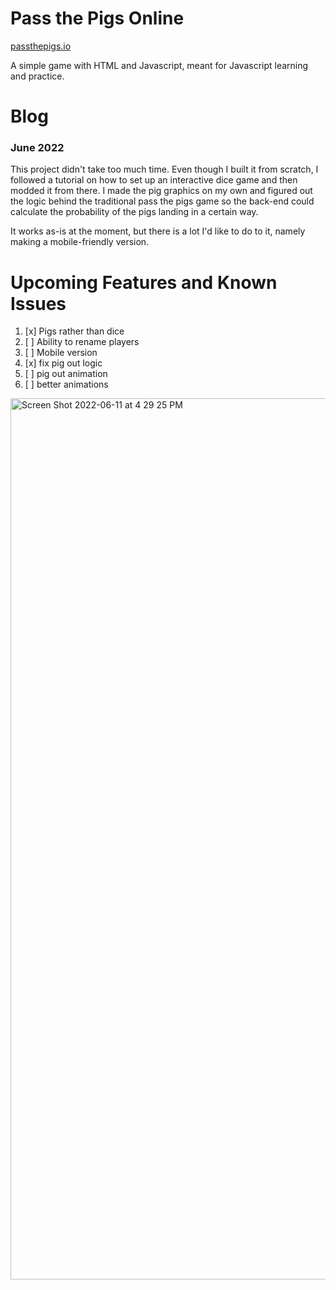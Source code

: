 # Pass the Pigs Online
[passthepigs.io](passthepigs.io)

A simple game with HTML and Javascript, meant for Javascript learning and practice.

# Blog
<h3>
June 2022</h3>
<p>
This project didn't take too much time. Even though I built it from scratch, I followed a tutorial on how to set up an interactive dice game and then modded it from there. I made the pig graphics on my own and figured out the logic behind the traditional pass the pigs game so the back-end could calculate the probability of the pigs landing in a certain way.
</p>
<p>
It works as-is at the moment, but there is a lot I'd like to do to it, namely making a mobile-friendly version.</p>

# Upcoming Features and Known Issues
1. [x] Pigs rather than dice
2. [ ] Ability to rename players
3. [ ] Mobile version
4. [x] fix pig out logic
5. [ ] pig out animation
6. [ ] better animations


<img width="1410" alt="Screen Shot 2022-06-11 at 4 29 25 PM" src="https://user-images.githubusercontent.com/33405530/173203881-e2d3b16f-3b5b-4b2e-a2f3-c32ce9bf5c8d.png">
